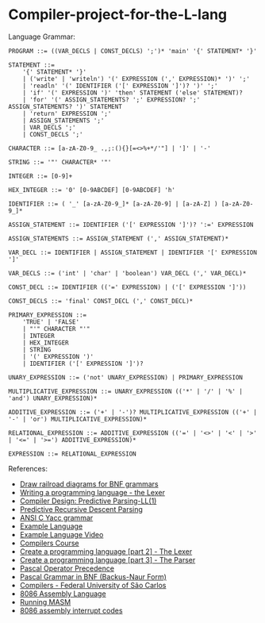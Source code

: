 # Compiler-project-for-the-L-lang

Language Grammar:

```
PROGRAM ::= ((VAR_DECLS | CONST_DECLS) ';')* 'main' '{' STATEMENT* '}'

STATEMENT ::=
    '{' STATEMENT* '}'
    | ('write' | 'writeln') '(' EXPRESSION (',' EXPRESSION)* ')' ';'
    | 'readln' '(' IDENTIFIER ('[' EXPRESSION ']')? ')' ';'
    | 'if' '(' EXPRESSION ')' 'then' STATEMENT ('else' STATEMENT)?
    | 'for' '(' ASSIGN_STATEMENTS? ';' EXPRESSION? ';' ASSIGN_STATEMENTS? ')' STATEMENT
    | 'return' EXPRESSION ';'
    | ASSIGN_STATEMENTS ';'
    | VAR_DECLS ';'
    | CONST_DECLS ';'

CHARACTER ::= [a-zA-Z0-9_ .,;:(){}[=<>%+*/'"] | ']' | '-'

STRING ::= '"' CHARACTER* '"'

INTEGER ::= [0-9]+

HEX_INTEGER ::= '0' [0-9ABCDEF] [0-9ABCDEF] 'h'

IDENTIFIER ::= ( '_' [a-zA-Z0-9_]* [a-zA-Z0-9] | [a-zA-Z] ) [a-zA-Z0-9_]*

ASSIGN_STATEMENT ::= IDENTIFIER ('[' EXPRESSION ']')? ':=' EXPRESSION

ASSIGN_STATEMENTS ::= ASSIGN_STATEMENT (',' ASSIGN_STATEMENT)*

VAR_DECL ::= IDENTIFIER | ASSIGN_STATEMENT | IDENTIFIER '[' EXPRESSION ']'

VAR_DECLS ::= ('int' | 'char' | 'boolean') VAR_DECL (',' VAR_DECL)*

CONST_DECL ::= IDENTIFIER (('=' EXPRESSION) | ('[' EXPRESSION ']'))

CONST_DECLS ::= 'final' CONST_DECL (',' CONST_DECL)*

PRIMARY_EXPRESSION ::=
    'TRUE' | 'FALSE'
    | "'" CHARACTER "'"
    | INTEGER
    | HEX_INTEGER
    | STRING
    | '(' EXPRESSION ')'
    | IDENTIFIER ('[' EXPRESSION ']')?

UNARY_EXPRESSION ::= ('not' UNARY_EXPRESSION) | PRIMARY_EXPRESSION

MULTIPLICATIVE_EXPRESSION ::= UNARY_EXPRESSION (('*' | '/' | '%' | 'and') UNARY_EXPRESSION)*

ADDITIVE_EXPRESSION ::= ('+' | '-')? MULTIPLICATIVE_EXPRESSION (('+' | '-' | 'or') MULTIPLICATIVE_EXPRESSION)*

RELATIONAL_EXPRESSION ::= ADDITIVE_EXPRESSION (('=' | '<>' | '<' | '>' | '<=' | '>=') ADDITIVE_EXPRESSION)*

EXPRESSION ::= RELATIONAL_EXPRESSION
```

References:

- [Draw railroad diagrams for BNF grammars](https://www.bottlecaps.de/rr/ui)
- [Writing a programming language - the Lexer](https://www.youtube.com/watch?v=TG0qRDrUPpA)
- [Compiler Design: Predictive Parsing-LL(1)](https://www.youtube.com/watch?v=QoOALbef3ZM)
- [Predictive Recursive Descent Parsing](https://www.tutorialspoint.com/compiler_design/compiler_design_top_down_parser.htm)
- [ANSI C Yacc grammar](https://www.lysator.liu.se/c/ANSI-C-grammar-y.html#assignment-expression)
- [Example Language](https://raw.githubusercontent.com/bisqwit/compiler_series/master/ep1/jit-conj-parser1.png)
- [Example Language Video](https://www.youtube.com/watch?v=eF9qWbuQLuw&t=1034s)
- [Compilers Course](https://www.youtube.com/watch?v=8rB8Dvczc1g&list=PL0Z-gyL9saMcajYH26KWKQG0nH2C2fsMQ&index=2)
- [Create a programming language [part 2] - The Lexer](https://www.youtube.com/watch?v=Tfhm0yQ9P8Q)
- [Create a programming language [part 3] - The Parser](https://www.youtube.com/watch?v=4HW3RAoWMpg)
- [Pascal Operator Precedence](https://www.freepascal.org/docs-html/ref/refch12.html)
- [Pascal Grammar in BNF (Backus-Naur Form)](https://condor.depaul.edu/ichu/csc447/notes/wk2/pascal.html)
- [Compilers - Federal University of São Carlos](https://www2.dc.ufscar.br/~mario/ensino/2018s1/compiladores1/)
- [8086 Assembly Language](https://www.youtube.com/watch?v=ThUSyV81tIc&list=PLajZfknhluUSY6weDgx3xYuRsaXUwU8mh)
- [Running MASM](https://users.cs.fiu.edu/~downeyt/cop3402/runmasm.html)
- [8086 assembly interrupt codes](http://www.gabrielececchetti.it/Teaching/CalcolatoriElettronici/Docs/i8086_and_DOS_interrupts.pdf)
